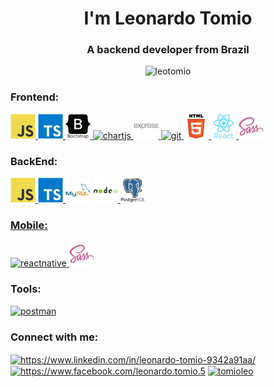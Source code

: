 <h1 align="center">I'm Leonardo Tomio</h1>
<h3 align="center">A backend developer from Brazil</h3>

<p align="center"> <img src="https://komarev.com/ghpvc/?username=leotomio&label=Profile%20views&color=0e75b6&style=flat" alt="leotomio" /></p>

<h3 align="left">Frontend:</h3>
<p align="left">   
<a href="https://developer.mozilla.org/en-US/docs/Web/JavaScript" target="_blank" rel="noreferrer"> <img
src="https://raw.githubusercontent.com/devicons/devicon/master/icons/javascript/javascript-original.svg"
alt="javascript" width="40" height="40" /> </a>
<a href="https://www.typescriptlang.org/" target="_blank" rel="noreferrer">
<img src="https://raw.githubusercontent.com/devicons/devicon/master/icons/typescript/typescript-original.svg"
alt="typescript" width="40" height="40" /> </a> 
<a href="https://getbootstrap.com" target="_blank" rel="noreferrer"> <img
src="https://raw.githubusercontent.com/devicons/devicon/master/icons/bootstrap/bootstrap-plain-wordmark.svg"
alt="bootstrap" width="40" height="40" /> </a>
<a href="https://www.chartjs.org" target="_blank"
rel="noreferrer"> <img src="https://www.chartjs.org/media/logo-title.svg" alt="chartjs" width="40"
height="40" /> </a> <a href="https://expressjs.com" target="_blank" rel="noreferrer"> <img
src="https://raw.githubusercontent.com/devicons/devicon/master/icons/express/express-original-wordmark.svg"
alt="express" width="40" height="40" /> </a>
<a href="https://git-scm.com/" target="_blank"
rel="noreferrer"> <img src="https://www.vectorlogo.zone/logos/git-scm/git-scm-icon.svg" alt="git" width="40"
height="40" /> </a> <a href="https://www.w3.org/html/" target="_blank" rel="noreferrer"> <img
src="https://raw.githubusercontent.com/devicons/devicon/master/icons/html5/html5-original-wordmark.svg"
alt="html5" width="40" height="40" /> </a> 
<a href="https://reactjs.org/" target="_blank" rel="noreferrer"> <img
src="https://raw.githubusercontent.com/devicons/devicon/master/icons/react/react-original-wordmark.svg"
alt="react" width="40" height="40" /> </a>
<a href="https://sass-lang.com" target="_blank" rel="noreferrer"> <img
src="https://raw.githubusercontent.com/devicons/devicon/master/icons/sass/sass-original.svg" alt="sass"
width="40" height="40" /> </a>
</p>

<h3 align="left">BackEnd:</h3>
<p align="left">   
<a href="https://developer.mozilla.org/en-US/docs/Web/JavaScript"
target="_blank" rel="noreferrer"> <img
src="https://raw.githubusercontent.com/devicons/devicon/master/icons/javascript/javascript-original.svg"
alt="javascript" width="40" height="40" /> </a>
<a href="https://www.mysql.com/" target="_blank"
rel="noreferrer"> 
<a href="https://www.typescriptlang.org/" target="_blank" rel="noreferrer">
<img src="https://raw.githubusercontent.com/devicons/devicon/master/icons/typescript/typescript-original.svg"
alt="typescript" width="40" height="40" /> </a> 
<img src="https://raw.githubusercontent.com/devicons/devicon/master/icons/mysql/mysql-original-wordmark.svg"
alt="mysql" width="40" height="40" /> </a> <a href="https://nodejs.org" target="_blank" rel="noreferrer">
<img src="https://raw.githubusercontent.com/devicons/devicon/master/icons/nodejs/nodejs-original-wordmark.svg"
alt="nodejs" width="40" height="40" /> </a> <a href="https://www.postgresql.org" target="_blank"
rel="noreferrer"> <img
src="https://raw.githubusercontent.com/devicons/devicon/master/icons/postgresql/postgresql-original-wordmark.svg"
alt="postgresql" width="40" height="40" /> </a> <a href="https://postman.com" target="_blank"
rel="noreferrer"> 
</p>
        
<h3 align="left">Mobile:</h3>
<p align="left">   
<a href="https://reactnative.dev/" target="_blank"
rel="noreferrer"> <img src="https://reactnative.dev/img/header_logo.svg" alt="reactnative" width="40"
height="40" /> </a> 
<a href="https://sass-lang.com" target="_blank" rel="noreferrer"> <img
src="https://raw.githubusercontent.com/devicons/devicon/master/icons/sass/sass-original.svg" alt="sass"
width="40" height="40" /> </a>
</p>

<h3 align="left">Tools:</h3>        
<p align="left">   
<a href="https://postman.com" target="_blank"
rel="noreferrer"> <img src="https://www.vectorlogo.zone/logos/getpostman/getpostman-icon.svg" alt="postman"
width="40" height="40" /> </a>        
</p> 

<h3 align="left">Connect with me:</h3>
<p align="left">
<a href="https://linkedin.com/in/https://www.linkedin.com/in/leonardo-tomio-9342a91aa/" target="blank"><img align="center" src="https://raw.githubusercontent.com/rahuldkjain/github-profile-readme-generator/master/src/images/icons/Social/linked-in-alt.svg" alt="https://www.linkedin.com/in/leonardo-tomio-9342a91aa/" height="30" width="40" /></a>
<a href="https://fb.com/https://www.facebook.com/leonardo.tomio.5" target="blank"><img align="center" src="https://raw.githubusercontent.com/rahuldkjain/github-profile-readme-generator/master/src/images/icons/Social/facebook.svg" alt="https://www.facebook.com/leonardo.tomio.5" height="30" width="40" /></a>
<a href="https://instagram.com/tomioleo" target="blank"><img align="center" src="https://raw.githubusercontent.com/rahuldkjain/github-profile-readme-generator/master/src/images/icons/Social/instagram.svg" alt="tomioleo" height="30" width="40" /></a>
</p>
